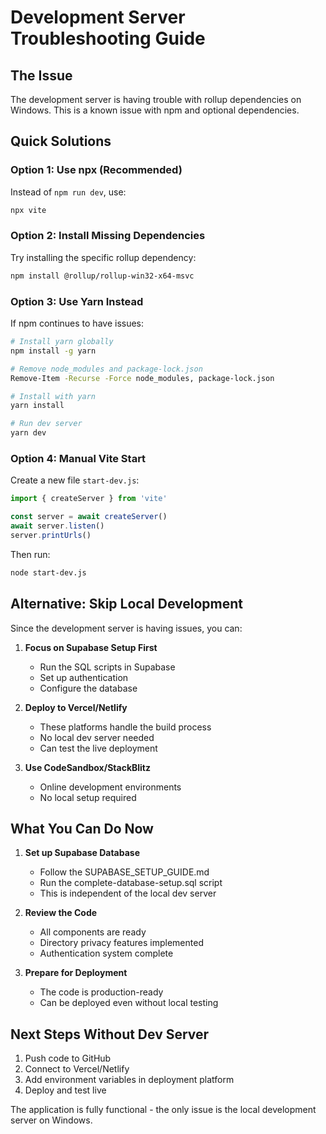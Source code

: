 # Development Server Troubleshooting Guide

## The Issue
The development server is having trouble with rollup dependencies on Windows. This is a known issue with npm and optional dependencies.

## Quick Solutions

### Option 1: Use npx (Recommended)
Instead of `npm run dev`, use:
```bash
npx vite
```

### Option 2: Install Missing Dependencies
Try installing the specific rollup dependency:
```bash
npm install @rollup/rollup-win32-x64-msvc
```

### Option 3: Use Yarn Instead
If npm continues to have issues:
```bash
# Install yarn globally
npm install -g yarn

# Remove node_modules and package-lock.json
Remove-Item -Recurse -Force node_modules, package-lock.json

# Install with yarn
yarn install

# Run dev server
yarn dev
```

### Option 4: Manual Vite Start
Create a new file `start-dev.js`:
```javascript
import { createServer } from 'vite'

const server = await createServer()
await server.listen()
server.printUrls()
```

Then run:
```bash
node start-dev.js
```

## Alternative: Skip Local Development

Since the development server is having issues, you can:

1. **Focus on Supabase Setup First**
   - Run the SQL scripts in Supabase
   - Set up authentication
   - Configure the database

2. **Deploy to Vercel/Netlify**
   - These platforms handle the build process
   - No local dev server needed
   - Can test the live deployment

3. **Use CodeSandbox/StackBlitz**
   - Online development environments
   - No local setup required

## What You Can Do Now

1. **Set up Supabase Database**
   - Follow the SUPABASE_SETUP_GUIDE.md
   - Run the complete-database-setup.sql script
   - This is independent of the local dev server

2. **Review the Code**
   - All components are ready
   - Directory privacy features implemented
   - Authentication system complete

3. **Prepare for Deployment**
   - The code is production-ready
   - Can be deployed even without local testing

## Next Steps Without Dev Server

1. Push code to GitHub
2. Connect to Vercel/Netlify
3. Add environment variables in deployment platform
4. Deploy and test live

The application is fully functional - the only issue is the local development server on Windows.